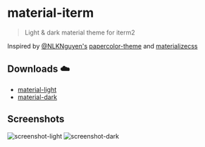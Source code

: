# material-iterm

> Light & dark material theme for iterm2

Inspired by [@NLKNguyen's](https://github.com/NLKNguyen) [papercolor-theme](https://github.com/NLKNguyen/papercolor-theme) and [materializecss](http://materializecss.com/)

## Downloads :cloud: 
- [material-light](https://cdn.rawgit.com/stoeffel/material-iterm/master/material.itermcolors)
- [material-dark](https://cdn.rawgit.com/stoeffel/material-iterm/master/material-dark.itermcolors)

## Screenshots
![screenshot-light](https://cdn.rawgit.com/stoeffel/material-iterm/master/screenshot.png)
![screenshot-dark](https://cdn.rawgit.com/stoeffel/material-iterm/master/screenshot-dark.png)
